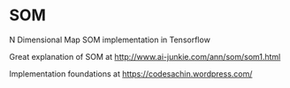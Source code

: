 # SOM
N Dimensional Map SOM implementation in Tensorflow

Great explanation of SOM at http://www.ai-junkie.com/ann/som/som1.html 

Implementation foundations at https://codesachin.wordpress.com/


